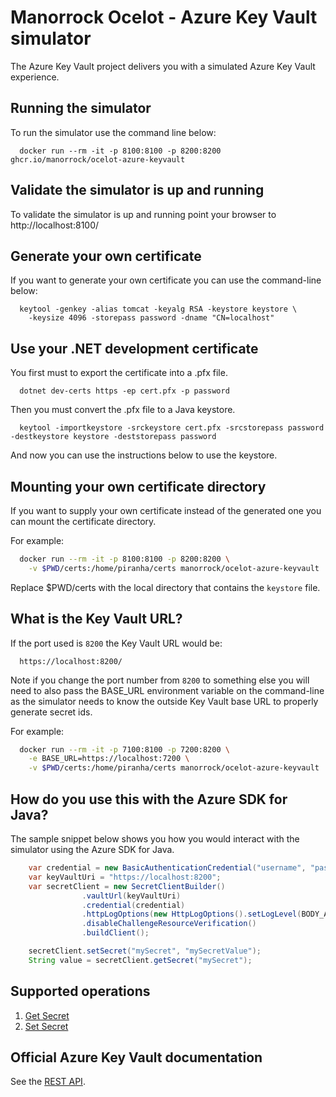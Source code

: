 # Manorrock Ocelot - Azure Key Vault simulator

The Azure Key Vault project delivers you with a simulated Azure Key Vault
experience.

## Running the simulator

To run the simulator use the command line below:

```
  docker run --rm -it -p 8100:8100 -p 8200:8200 ghcr.io/manorrock/ocelot-azure-keyvault
```

## Validate the simulator is up and running

To validate the simulator is up and running point your browser to 
http://localhost:8100/

## Generate your own certificate

If you want to generate your own certificate you can use the command-line below:

```
  keytool -genkey -alias tomcat -keyalg RSA -keystore keystore \
    -keysize 4096 -storepass password -dname "CN=localhost"
```

## Use your .NET development certificate

You first must to export the certificate into a .pfx file.

```
  dotnet dev-certs https -ep cert.pfx -p password
```

Then you must convert the .pfx file to a Java keystore.

```
  keytool -importkeystore -srckeystore cert.pfx -srcstorepass password -destkeystore keystore -deststorepass password
```

And now you can use the instructions below to use the keystore.

## Mounting your own certificate directory

If you want to supply your own certificate instead of the generated one you
can mount the certificate directory.

For example:

```bash
  docker run --rm -it -p 8100:8100 -p 8200:8200 \
    -v $PWD/certs:/home/piranha/certs manorrock/ocelot-azure-keyvault
```

Replace $PWD/certs with the local directory that contains the `keystore` file.

## What is the Key Vault URL?

If the port used is `8200` the Key Vault URL would be:

```text
  https://localhost:8200/
```

Note if you change the port number from `8200` to something else you will need
to also pass the BASE_URL environment variable on the command-line as the 
simulator needs to know the outside Key Vault base URL to properly generate
secret ids.

For example:

```bash
  docker run --rm -it -p 7100:8100 -p 7200:8200 \
    -e BASE_URL=https://localhost:7200 \
    -v $PWD/certs:/home/piranha/certs manorrock/ocelot-azure-keyvault
```

## How do you use this with the Azure SDK for Java?

The sample snippet below shows you how you would interact with the simulator
using the Azure SDK for Java.

```java
    var credential = new BasicAuthenticationCredential("username", "password");
    var keyVaultUri = "https://localhost:8200";
    var secretClient = new SecretClientBuilder()
                .vaultUrl(keyVaultUri)
                .credential(credential)
                .httpLogOptions(new HttpLogOptions().setLogLevel(BODY_AND_HEADERS))
                .disableChallengeResourceVerification()
                .buildClient();

    secretClient.setSecret("mySecret", "mySecretValue");
    String value = secretClient.getSecret("mySecret");
```

## Supported operations

1. [Get Secret](https://learn.microsoft.com/en-us/rest/api/keyvault/secrets/get-secret/get-secret?view=rest-keyvault-secrets-7.4&tabs=HTTP)
1. [Set Secret](https://learn.microsoft.com/en-us/rest/api/keyvault/secrets/set-secret/set-secret?view=rest-keyvault-secrets-7.4&tabs=HTTP)

## Official Azure Key Vault documentation

See the [REST API](https://learn.microsoft.com/en-us/rest/api/keyvault/).
